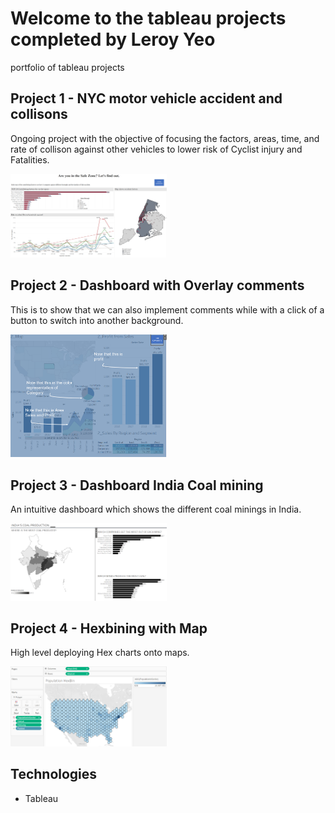 # Welcome to the tableau projects completed by Leroy Yeo
portfolio of tableau projects

## Project 1 - NYC motor vehicle accident and collisons
Ongoing project with the objective of focusing the factors, areas, time, and rate of collison against other vehicles to lower risk of Cyclist injury and Fatalities.

<img alt="Motor Vehicle collisons" src="project1/NYCaccident.PNG" width=250>

## Project 2 - Dashboard with Overlay comments
This is to show that we can also implement comments while with a click of a button to switch into another background.

<img alt="dashboardoverlay" src="project2/dashboardOverlay.PNG" width=250>

## Project 3 - Dashboard India Coal mining
An intuitive dashboard which shows the different coal minings in India.  

<img alt="coalmining" src="project3/Indiacoalmining.PNG" width=250>

## Project 4 - Hexbining with Map 
High level deploying Hex charts onto maps. 

<img alt="Hex bininng" src="project4/hexbin.PNG" width=250>


## Technologies
* Tableau
